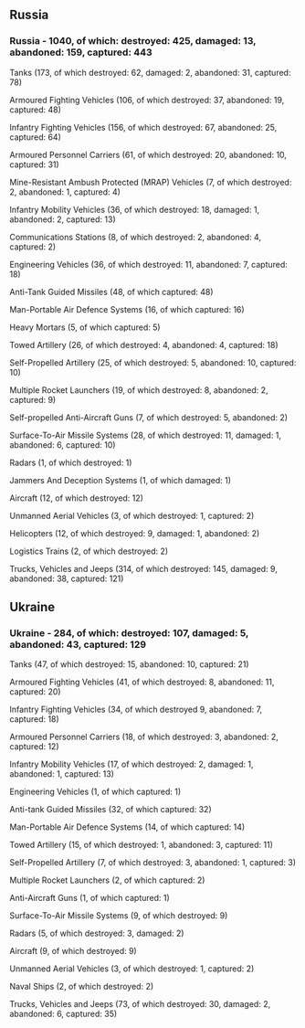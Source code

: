 
 
 ## Russia
 
 ### Russia - 1040, of which: destroyed: 425, damaged: 13, abandoned: 159, captured: 443

 

 

 Tanks (173, of which destroyed: 62, damaged: 2, abandoned: 31, captured: 78)

 Armoured Fighting Vehicles (106, of which destroyed: 37, abandoned: 19, captured: 48)

 Infantry Fighting Vehicles (156, of which destroyed: 67, abandoned: 25, captured: 64)

 Armoured Personnel Carriers (61, of which destroyed: 20, abandoned: 10, captured: 31)

 Mine-Resistant Ambush Protected (MRAP) Vehicles (7, of which destroyed: 2, abandoned: 1, captured: 4)

 Infantry Mobility Vehicles (36, of which destroyed: 18, damaged: 1, abandoned: 2, captured: 13)

 Communications Stations (8, of which destroyed: 2, abandoned: 4, captured: 2)

 Engineering Vehicles (36, of which destroyed: 11, abandoned: 7, captured: 18)

 Anti-Tank Guided Missiles (48, of which captured: 48)

 Man-Portable Air Defence Systems (16, of which captured: 16)

 Heavy Mortars (5, of which captured: 5)

 Towed Artillery (26, of which destroyed: 4, abandoned: 4, captured: 18)

 Self-Propelled Artillery (25, of which destroyed: 5, abandoned: 10, captured: 10)

 Multiple Rocket Launchers (19, of which destroyed: 8, abandoned: 2, captured: 9)

 Self-propelled Anti-Aircraft Guns (7, of which destroyed: 5, abandoned: 2)

 Surface-To-Air Missile Systems (28, of which destroyed: 11, damaged: 1, abandoned: 6, captured: 10)

 Radars (1, of which destroyed: 1)

 Jammers And Deception Systems (1, of which damaged: 1)

 Aircraft (12, of which destroyed: 12)

 Unmanned Aerial Vehicles (3, of which destroyed: 1, captured: 2)

 Helicopters (12, of which destroyed: 9, damaged: 1, abandoned: 2)

 Logistics Trains (2, of which destroyed: 2)

 Trucks, Vehicles and Jeeps (314, of which destroyed: 145, damaged: 9, abandoned: 38, captured: 121)

 
 
 ## Ukraine
 
 ### Ukraine - 284, of which: destroyed: 107, damaged: 5, abandoned: 43, captured: 129

 

 

 Tanks (47, of which destroyed: 15, abandoned: 10, captured: 21)

 Armoured Fighting Vehicles (41, of which destroyed: 8, abandoned: 11, captured: 20)

 Infantry Fighting Vehicles (34, of which destroyed 9, abandoned: 7, captured: 18)

 Armoured Personnel Carriers (18, of which destroyed: 3, abandoned: 2, captured: 12)

 Infantry Mobility Vehicles (17, of which destroyed: 2, damaged: 1, abandoned: 1, captured: 13)

 Engineering Vehicles (1, of which captured: 1)

 Anti-tank Guided Missiles (32, of which captured: 32)

 Man-Portable Air Defence Systems (14, of which captured: 14)

 Towed Artillery (15, of which destroyed: 1, abandoned: 3, captured: 11)

 Self-Propelled Artillery (7, of which destroyed: 3, abandoned: 1, captured: 3)

 Multiple Rocket Launchers (2, of which captured: 2)

 Anti-Aircraft Guns (1, of which captured: 1)

 Surface-To-Air Missile Systems (9, of which destroyed: 9)

 

 

 Radars (5, of which destroyed: 3, damaged: 2)

 Aircraft (9, of which destroyed: 9)

 Unmanned Aerial Vehicles (3, of which destroyed: 1, captured: 2)

 Naval Ships (2, of which destroyed: 2)

 Trucks, Vehicles and Jeeps (73, of which destroyed: 30, damaged: 2, abandoned: 6, captured: 35)

